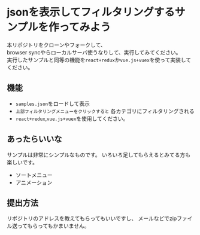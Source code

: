 # jsonを表示してフィルタリングするサンプルを作ってみよう
本リポジトリをクローンやフォークして、  
browser syncやらローカルサーバ使うなりして、実行してみてください。  
実行したサンプルと同等の機能を`react+redux`か`vue.js+vuex`を使って実装してください。

## 機能
- `samples.json`をロードして表示
- `上部フィルタリングメニューをクリックすると` 各カテゴリにフィルタリングされる
- `react+redux`,`vue.js+vuex`を使用してください。

## あったらいいな
サンプルは非常にシンプルなものです。
いろいろ足してもらえるとみてる方も楽しいです。
- ソートメニュー
- アニメーション

## 提出方法
リポジトリのアドレスを教えてもらってもいいですし、
メールなどでzipファイル送ってもらってもかまいません。
